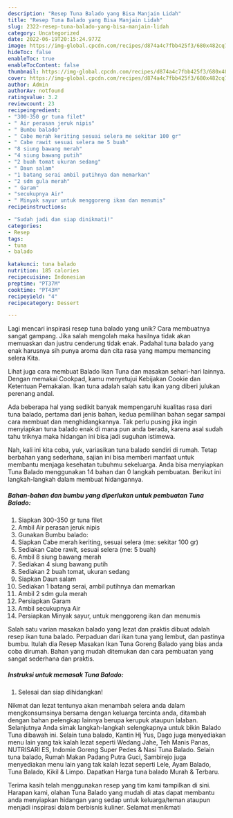 ```yaml
---
description: "Resep Tuna Balado yang Bisa Manjain Lidah"
title: "Resep Tuna Balado yang Bisa Manjain Lidah"
slug: 2322-resep-tuna-balado-yang-bisa-manjain-lidah
category: Uncategorized
date: 2022-06-19T20:15:24.977Z
image: https://img-global.cpcdn.com/recipes/d874a4c7fbb425f3/680x482cq70/tuna-balado-foto-resep-utama.jpg
hideToc: false
enableToc: true
enableTocContent: false
thumbnail: https://img-global.cpcdn.com/recipes/d874a4c7fbb425f3/680x482cq70/tuna-balado-foto-resep-utama.jpg
cover: https://img-global.cpcdn.com/recipes/d874a4c7fbb425f3/680x482cq70/tuna-balado-foto-resep-utama.jpg
author: Admin
authorAv: notfound
ratingvalue: 3.2
reviewcount: 23
recipeingredient:
- "300-350 gr tuna filet"
- " Air perasan jeruk nipis"
- " Bumbu balado"
- " Cabe merah keriting sesuai selera me sekitar 100 gr"
- " Cabe rawit sesuai selera me 5 buah"
- "8 siung bawang merah"
- "4 siung bawang putih"
- "2 buah tomat ukuran sedang"
- " Daun salam"
- "1 batang serai ambil putihnya dan memarkan"
- "2 sdm gula merah"
- " Garam"
- "secukupnya Air"
- " Minyak sayur untuk menggoreng ikan dan menumis"
recipeinstructions:

- "Sudah jadi dan siap dinikmati!"
categories:
- Resep
tags:
- tuna
- balado

katakunci: tuna balado 
nutrition: 185 calories
recipecuisine: Indonesian
preptime: "PT37M"
cooktime: "PT43M"
recipeyield: "4"
recipecategory: Dessert

---
```





Lagi mencari inspirasi resep tuna balado yang unik? Cara membuatnya sangat gampang. Jika salah mengolah maka hasilnya tidak akan memuaskan dan justru cenderung tidak enak. Padahal tuna balado yang enak harusnya sih punya aroma dan cita rasa yang mampu memancing selera Kita.





Lihat juga cara membuat Balado Ikan Tuna dan masakan sehari-hari lainnya. Dengan memakai Cookpad, kamu menyetujui Kebijakan Cookie dan Ketentuan Pemakaian. Ikan tuna adalah salah satu ikan yang diberi julukan perenang andal.

Ada beberapa hal yang sedikit banyak mempengaruhi kualitas rasa dari tuna balado, pertama dari jenis bahan, kedua pemilihan bahan segar sampai cara membuat dan menghidangkannya. Tak perlu pusing jika ingin menyiapkan tuna balado enak di mana pun anda berada, karena asal sudah tahu triknya maka hidangan ini bisa jadi suguhan istimewa.






Nah, kali ini kita coba, yuk, variasikan tuna balado sendiri di rumah. Tetap berbahan yang sederhana, sajian ini bisa memberi manfaat untuk membantu menjaga kesehatan tubuhmu sekeluarga. Anda bisa menyiapkan Tuna Balado menggunakan 14 bahan dan 0 langkah pembuatan. Berikut ini langkah-langkah dalam membuat hidangannya.

<!--inarticleads1-->

##### Bahan-bahan dan bumbu yang diperlukan untuk pembuatan Tuna Balado:

1. Siapkan 300-350 gr tuna filet
1. Ambil  Air perasan jeruk nipis
1. Gunakan  Bumbu balado:
1. Siapkan  Cabe merah keriting, sesuai selera (me: sekitar 100 gr)
1. Sediakan  Cabe rawit, sesuai selera (me: 5 buah)
1. Ambil 8 siung bawang merah
1. Sediakan 4 siung bawang putih
1. Sediakan 2 buah tomat, ukuran sedang
1. Siapkan  Daun salam
1. Sediakan 1 batang serai, ambil putihnya dan memarkan
1. Ambil 2 sdm gula merah
1. Persiapkan  Garam
1. Ambil secukupnya Air
1. Persiapkan  Minyak sayur, untuk menggoreng ikan dan menumis


Salah satu varian masakan balado yang lezat dan praktis dibuat adalah resep ikan tuna balado. Perpaduan dari ikan tuna yang lembut, dan pastinya bumbu. Itulah dia Resep Masakan Ikan Tuna Goreng Balado yang bias anda coba dirumah. Bahan yang mudah ditemukan dan cara pembuatan yang sangat sederhana dan praktis. 

<!--inarticleads2-->

##### Instruksi untuk memasak Tuna Balado:


1. Selesai dan siap dihidangkan!

Nikmat dan lezat tentunya akan menambah selera anda dalam mengkonsumsinya bersama dengan keluarga tercinta anda, ditambah dengan bahan pelengkap lainnya berupa kerupuk ataupun lalaban. Selanjutnya Anda simak langkah-langkah selengkapnya untuk bikin Balado Tuna dibawah ini. Selain tuna balado, Kantin Hj Yus, Dago juga menyediakan menu lain yang tak kalah lezat seperti Wedang Jahe, Teh Manis Panas, NUTRISARI ES, Indomie Goreng Super Pedes &amp; Nasi Tuna Balado. Selain tuna balado, Rumah Makan Padang Putra Guci, Sambirejo juga menyediakan menu lain yang tak kalah lezat seperti Lele, Ayam Balado, Tuna Balado, Kikil &amp; Limpo. Dapatkan Harga tuna balado Murah &amp; Terbaru. 

Terima kasih telah menggunakan resep yang tim kami tampilkan di sini. Harapan kami, olahan Tuna Balado yang mudah di atas dapat membantu anda menyiapkan hidangan yang sedap untuk keluarga/teman ataupun menjadi inspirasi dalam berbisnis kuliner. Selamat menikmati
